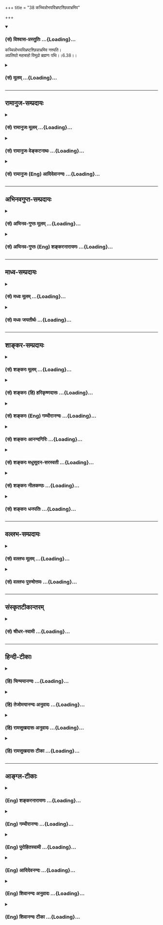 +++
title = "38 कच्चिन्नोभयविभ्रष्टश्छिन्नाभ्रमिव"

+++
<div class="js_include" newlevelforh1="3" title="(सं) विश्वास-प्रस्तुतिः" unfilled url="/purANam/mahAbhAratam/06-bhIShma-parva/02-bhagavad-gItA-parva/saMskRtam/vishvAsa-prastutiH/06_Atma-saMyama-yogaH_a/38_kachchinnobhayavi.md">
<details open><summary><h3>(सं) विश्वास-प्रस्तुतिः ...{Loading}...</h3></summary>

कच्चिन्नोभयविभ्रष्टश्छिन्नाभ्रमिव नश्यति।  
अप्रतिष्ठो महाबाहो विमूढो ब्रह्मणः पथि।।6.38।।
</details>
</div>
<div class="js_include collapsed" newlevelforh1="3" title="(सं) मूलम्" unfilled url="/purANam/mahAbhAratam/06-bhIShma-parva/02-bhagavad-gItA-parva/saMskRtam/mUlam/06_Atma-saMyama-yogaH_a/38_kachchinnobhayavi.md">
<details><summary><h3>(सं) मूलम् ...{Loading}...</h3></summary>

कच्चिन्नोभयविभ्रष्टश्छिन्नाभ्रमिव नश्यति।  
अप्रतिष्ठो महाबाहो विमूढो ब्रह्मणः पथि।।6.38।।
</details>
</div>


_________________
## रामानुज-सम्प्रदायः
<div class="js_include collapsed" newlevelforh1="3" title="(सं) रामानुजः मूलम्" unfilled url="/purANam/mahAbhAratam/06-bhIShma-parva/02-bhagavad-gItA-parva/saMskRtam/rAmAnujaH/mUlam/06_Atma-saMyama-yogaH_a/38_kachchinnobhayavi.md">
<details><summary><h3>(सं) रामानुजः मूलम् ...{Loading}...</h3></summary>

।।6.38।।**उभयविभ्रष्टः** अयं **छिन्नाभ्रम् इव कच्चित् न नश्यति** यथा
मेघशकलः पूर्वस्मात् महतो मेघात् छिन्नः परं महान्तं मेघम् अप्राप्य मध्ये
विनष्टो भवति तथा एव कच्चित् न नश्यति कथम् उभयविभ्रष्टता **अप्रतिष्ठो
विमूढो ब्रह्मणः पथि** इति यथावस्थितं स्वर्गादिसाधनभूतं कर्म
फलाभिसन्धिरहितस्य अस्य पुरुषस्य स्वफलसाधनत्वेन प्रतिष्ठा न भवति इति
अप्रतिष्ठः। प्रक्रान्ते ब्रह्मणः पथि विमूढः तस्मात् पथः प्रच्युतः
अतउभयभ्रष्टतया किम् अयं नश्यति एव उत न नश्यति।

</details>
</div>
<div class="js_include collapsed" newlevelforh1="3" title="(सं) रामानुजः वेङ्कटनाथः" unfilled url="/purANam/mahAbhAratam/06-bhIShma-parva/02-bhagavad-gItA-parva/saMskRtam/rAmAnujaH/venkaTanAthaH/06_Atma-saMyama-yogaH_a/38_kachchinnobhayavi.md">
<details><summary><h3>(सं) रामानुजः वेङ्कटनाथः ...{Loading}...</h3></summary>

।। 6.38एवं प्रागुक्तमेव योगसाधनं यथावच्छ्रुतम् अथ प्रागुक्तमेव
योगमाहात्म्यं श्रोतव्यं सर्वप्रकारान्वितं प्रपञ्चेन श्रोतुं पृच्छतीत्याह
अथेति। योगमाहात्म्यशब्देन सङ्ग्रहश्लोकस्थयोगसिद्धिशब्दो व्याख्यातः।
सिद्धिकारणं हि माहात्म्यम् सिद्धिश्चात्र शिथिलस्यापि योगस्य
चिरतरमनेकपुण्यलोकावाप्तिः पुनर्योगयोग्ययोगिकुलसम्भवः तद्द्वारा
पुनर्योगपौष्कल्यं ततश्चापवर्ग इत्येवंरूपा। एषा च सिद्धिः अनितरसाधारणेन
माहात्म्येन। ननुनेहाभिक्रमनाशोऽस्ति 2।40 इत्यादौ कर्मयोगस्य
माहात्म्यमुक्तम् अत्र तु तत्फलभूतस्यात्मावलोकनरूपयोगस्य अतः कथं
श्रुतमित्युक्तम् तत्राहअन्तर्गतेति। ततः किमित्यत्राहतच्चेति।
योगाङ्कुरभूतात्मज्ञानगर्भतया पुष्कलयोगस्वरूपसाधनतया च हि कर्मयोगस्य
माहात्स्यं तत्रोदितम् ततश्च योगोपाधिके तदङ्गभूतकर्मयोगमाहात्म्येऽभिहिते
अङ्गीभूतयोगमाहात्म्यमेवोक्तं भवतीति भावः। अयतिः इत्यादिपदानामर्थौचित्यात्
क्रमभेदेन अन्वयो दर्शितः। तत्र प्रवृत्तस्य हि ततश्चलितत्वं वाच्यम् नतु
तत्र श्रद्धोपेतमात्रस्येति अतः श्रद्धया तत्कार्यलक्षणेत्यभिप्रायेणयोगे
प्रवृत्त इत्युक्तम्। उपेतशब्द एव वाऽत्र श्रद्धाकृतयोगाधिगमपर
इत्यभिप्रायः। योगसंसिद्धिमप्राप्य योगसिद्धेः
पूर्वमेवेत्यर्थः। योगाच्चलितमानसः पुष्कलयोगं कर्तुमननुगुणचित्त इत्यर्थः।
कामभोगमोक्षनिरयेषु कतमामित्यर्थः। कां गतिं गच्छति इति
सामान्यनिर्दिष्टमेवकच्चित् इत्यादिना
विवृतम्। दृष्टान्तेऽप्युभयभ्रष्टत्वप्रकारं दर्शयतियथेति।
उभयभ्रष्टताविवरणरूपत्वात्विमूढो ब्रह्मणः पथि इत्येकस्याभिधानाच्च
पारिशेष्यादप्रतिष्ठपदं
सांसारिकफलसाधनकर्मभ्रंशाभिप्रायमित्याहयथावस्थितमिति।
कर्मस्वरूपानुष्ठानप्रयासादौ न किञ्चिन्न्यूनम् अभिसन्धिवैषम्यात्तु
निष्फलं संवृत्तमित्यभिप्रायः। विमूढो ब्रह्मणः पथि इति ब्रह्मपथे अज्ञानं न
विवक्षितम् ज्ञात्वोपक्रम्य निवृत्तं प्रति पृच्छ्यमानत्वात्। अतो
विमोहकार्ययोगनिवृत्तिरत्र विमूढशब्देन लक्ष्यत इत्यभिप्रायेणप्रक्रान्त
इत्यादिप्रच्युत इत्यन्तमुक्तम्। ब्रह्मणः पथि ब्रह्मप्राप्त्युपायभूते योग
इत्यर्थः। एतं मे संशयम् इति निर्दिश्यमानस्य संशयस्यार्थसिद्धं
शिरोन्तरमाहकिमयं नश्यत्येवेति। अर्हसि
सर्वज्ञत्वकारुणिकत्वप्रियसखत्वादियुक्तस्त्वं
योग्योऽसीत्यर्थः। कृष्णशब्देन त्वच्छब्देन चाभिप्रेतमाह स्वत इति।
करणाधीनम् अविशदानुमानादिप्रायं क्रमभावि कतिपयविषयं कादाचित्कमपि हि
त्वदन्येषां ज्ञानमिति भावः। एतेनयो वेत्ति युगपत्सर्वं प्रत्यक्षेण सदा
स्वतः। तं प्रणम्य हरिं शास्त्रं न्यायतत्त्वं प्रचक्ष्महे न्या.त. इति तु
भगवन्नाथमुनिमिश्राणां वचनमनुसंहितम्। न ह्युपपद्यत इति
युक्तिविरोधोऽभिप्रेतः।

</details>
</div>
<div class="js_include collapsed" newlevelforh1="3" title="(सं) रामानुजः (Eng) आदिदेवानन्दः" unfilled url="/purANam/mahAbhAratam/06-bhIShma-parva/02-bhagavad-gItA-parva/saMskRtam/rAmAnujaH/english/AdidevAnandaH/06_Atma-saMyama-yogaH_a/38_kachchinnobhayavi.md">
<details><summary><h3>(सं) रामानुजः (Eng) आदिदेवानन्दः ...{Loading}...</h3></summary>

6.37 - 6.39 Arjuna said What way does he go, who has embarked on Yoga
endowed with faith, but who by inadeacy of exertion in practice, does
not gain success in Yoga and has his mind wandering from Yoga; Does he
not perish like a small piece of cloud torn from a large mass of cloud -
perish without reaching another large mass of cloud; Now does he not
fall away from both (sides); He has no support and is confused on the
path leading to the Brahman. He is without any support in the sense that
Karma or rituals which constitutes the means of heaven etc., does not
give support for a person who is devoid of attachment to fruits; for
Karma is the means for generating its own fruits. He is also confused in
the path leading to the Brahman on which he has just begun to traverse;
He has lost his way. Does he then get lost by falling down from both
sides, these being attainment of heaven on the one hand and liberation
on the other. Does he not thus perish; You should remove this doubt
altogether from my mind; for there is no other remover of this doubt
than You, who always perceive directly all matters simultaneously.

</details>
</div>


_________________
## अभिनवगुप्त-सम्प्रदायः
<div class="js_include collapsed" newlevelforh1="3" title="(सं) अभिनव-गुप्तः मूलम्" unfilled url="/purANam/mahAbhAratam/06-bhIShma-parva/02-bhagavad-gItA-parva/saMskRtam/abhinava-guptaH/mUlam/06_Atma-saMyama-yogaH_a/38_kachchinnobhayavi.md">
<details><summary><h3>(सं) अभिनव-गुप्तः मूलम् ...{Loading}...</h3></summary>

।।6.37 6.39।। अयतः इत्यादि नह्युपपद्यते इत्यन्तम्। प्राप्ताद्योगात् यदि (
N यस्य instead यदि) चलितेऽपि चित्ते श्रद्धा न हीयते। विनष्टश्रद्धौ हि
सिद्धयोगोऽपि सर्वं निष्फलं कुरुते। उक्तं हि यदा प्राप्यापि विज्ञानं
दूषितं चित्तविभ्रमात्।  
  
तदैव ( तदैवम्) ध्वंसते शीघ्र तूलराशिवानलात्।। योगस्य सम्यक् सिद्धौ
अजातायां किं लोकान्निष्क्रान्तः सम्यक् च ब्रह्मणि न निलीन +++(K न लीन इति)+++
इति नश्येत् अथवा ब्रह्मणि अप्रतिष्ठितत्वात् विनश्यति परलोकबाधाय इति
प्रश्नः।

</details>
</div>
<div class="js_include collapsed" newlevelforh1="3" title="(सं) अभिनव-गुप्तः (Eng) शङ्करनारायणः" unfilled url="/purANam/mahAbhAratam/06-bhIShma-parva/02-bhagavad-gItA-parva/saMskRtam/abhinava-guptaH/english/shankaranArAyaNaH/06_Atma-saMyama-yogaH_a/38_kachchinnobhayavi.md">
<details><summary><h3>(सं) अभिनव-गुप्तः (Eng) शङ्करनारायणः ...{Loading}...</h3></summary>

6.38 See Comment under 6.39

</details>
</div>


_________________
## माध्व-सम्प्रदायः
<div class="js_include collapsed" newlevelforh1="3" title="(सं) मध्वः मूलम्" unfilled url="/purANam/mahAbhAratam/06-bhIShma-parva/02-bhagavad-gItA-parva/saMskRtam/madhvaH/mUlam/06_Atma-saMyama-yogaH_a/38_kachchinnobhayavi.md">
<details><summary><h3>(सं) मध्वः मूलम् ...{Loading}...</h3></summary>

।।6.37 6.39।। अयतिरप्रयत्नः।

</details>
</div>
<div class="js_include collapsed" newlevelforh1="3" title="(सं) मध्वः जयतीर्थः" unfilled url="/purANam/mahAbhAratam/06-bhIShma-parva/02-bhagavad-gItA-parva/saMskRtam/madhvaH/jayatIrthaH/06_Atma-saMyama-yogaH_a/38_kachchinnobhayavi.md">
<details><summary><h3>(सं) मध्वः जयतीर्थः ...{Loading}...</h3></summary>

।।6.37 6.39।। अचतुर्थाश्रमीति प्रतीतिनिरासायाह **अयतिरि**ति।

</details>
</div>


_________________
## शाङ्कर-सम्प्रदायः
<div class="js_include collapsed" newlevelforh1="3" title="(सं) शङ्करः मूलम्" unfilled url="/purANam/mahAbhAratam/06-bhIShma-parva/02-bhagavad-gItA-parva/saMskRtam/shankaraH/mUlam/06_Atma-saMyama-yogaH_a/38_kachchinnobhayavi.md">
<details><summary><h3>(सं) शङ्करः मूलम् ...{Loading}...</h3></summary>

।।6.38।। **कच्चित्** किं न **उभयविभ्रष्टः** कर्ममार्गात् योगमार्गाच्च
विभ्रष्टः सन् **छिन्नाभ्रमिव नश्यति** किं वा न नश्यति **अप्रतिष्ठो**
निराश्रयः हे **महाबाहो विमूढः** सन् **ब्रह्मणः पथि**
ब्रह्मप्राप्तिमार्गे।।

</details>
</div>
<div class="js_include collapsed" newlevelforh1="3" title="(सं) शङ्करः (हि) हरिकृष्णदासः" unfilled url="/purANam/mahAbhAratam/06-bhIShma-parva/02-bhagavad-gItA-parva/saMskRtam/shankaraH/hindI/harikRShNadAsaH/06_Atma-saMyama-yogaH_a/38_kachchinnobhayavi.md">
<details><summary><h3>(सं) शङ्करः (हि) हरिकृष्णदासः ...{Loading}...</h3></summary>

।।6.38।। हे महाबाहो वह आश्रयरहित और ब्रह्मप्राप्तिके मार्गमें मोहित हुआ
पुरुष कर्ममार्ग और ज्ञानमार्ग दोनों ओरसे भ्रष्ट होकर क्या छिन्नभिन्न हुए
बादलकी भाँति नष्ट हो जाता है अथवा नष्ट नहीं होता।

</details>
</div>
<div class="js_include collapsed" newlevelforh1="3" title="(सं) शङ्करः (Eng) गम्भीरानन्दः" unfilled url="/purANam/mahAbhAratam/06-bhIShma-parva/02-bhagavad-gItA-parva/saMskRtam/shankaraH/english/gambhIrAnandaH/06_Atma-saMyama-yogaH_a/38_kachchinnobhayavi.md">
<details><summary><h3>(सं) शङ्करः (Eng) गम्भीरानन्दः ...{Loading}...</h3></summary>

6.38 Mahabaho, O Mighty-armed one; ubhaya-vibhrastah, fallen from both,
having fallen from the Path of Action and the Path of Yoga; apratisthah,
without support; vimudhah, deluded-having become deluded; brahmanah
pathi, on the path of Brahman, on the path leading to Brahman; kaccit
na, does he not; nasyati, get ruined; iva, like; a chinna-abhram,
scattered cloud; Or is it that he does not;

</details>
</div>
<div class="js_include collapsed" newlevelforh1="3" title="(सं) शङ्करः आनन्दगिरिः" unfilled url="/purANam/mahAbhAratam/06-bhIShma-parva/02-bhagavad-gItA-parva/saMskRtam/shankaraH/AnandagiriH/06_Atma-saMyama-yogaH_a/38_kachchinnobhayavi.md">
<details><summary><h3>(सं) शङ्करः आनन्दगिरिः ...{Loading}...</h3></summary>

।।6.38।। प्रश्नमेव विवृणोति **कच्चिदिति।** प्रशस्तप्रश्नार्थत्वं
कच्चिदित्यस्याङ्गीकृत्य व्याचष्टे **किमिति।** उभयविभ्रष्टत्वं स्पष्टयति
**कर्मेत्यादिना।** वायुना छिन्नं विशकलितमभ्रं यथा नश्यति तद्वदित्याह
**छिन्नेति।** नाशाशङ्कानिमित्तमाह **निराश्रय इति।**
कर्ममार्गरूपावष्टम्भाभावेऽपि ज्ञानमार्गावष्टम्भस्तस्य
भविष्यतीत्याशङ्क्याह **विमूढः सन्निति।** नहि कर्मिणं प्रतीयमाशङ्का
युक्ताभिलाषं त्यक्त्वेश्वरे समर्प्या समर्प्य वा कर्मानुतिष्ठतो
निरुपचारेण तद्भ्रंशवचनासंभवात्सर्वकर्मसंन्यासिनस्तु विहितानां
त्यागाज्ज्ञानोपायाच्चविच्युतेरनर्थप्राप्तिशङ्का युक्तेति भावः।

</details>
</div>
<div class="js_include collapsed" newlevelforh1="3" title="(सं) शङ्करः मधुसूदन-सरस्वती" unfilled url="/purANam/mahAbhAratam/06-bhIShma-parva/02-bhagavad-gItA-parva/saMskRtam/shankaraH/madhusUdana-sarasvatI/06_Atma-saMyama-yogaH_a/38_kachchinnobhayavi.md">
<details><summary><h3>(सं) शङ्करः मधुसूदन-सरस्वती ...{Loading}...</h3></summary>

।।6.38।। एतदेव संशयबीजं विवृणोति कच्चिदिति साभिलाषप्रश्ने। हे महाबाहो
महान्तः सर्वेषां भक्तानां सर्वोपद्रवनिवारणसमर्थाः
पुरुषार्थचतुष्टयदानसमर्था वा चत्वारो बाहवो यस्येति
प्रश्ननिमित्तक्रोधाभावस्तदुत्तरदानसहिष्णुत्वं च सूचितम्। ब्रह्मणः पथि
ब्रह्मप्राप्तिमार्गे ज्ञाने विमूढो विक्षिप्तः।
अनुत्पन्नब्रह्मात्म्यैक्यसाक्षात्कार इति यावत्। अप्रतिष्ठो
देवयानपितृयानमार्गगमनहेतुभ्यामुपासनाकर्मभ्यां प्रतिष्ठाभ्यां साधनाभ्यां
रहितः सोपासनानां सर्वेषां कर्मणां परित्यागात्। एतादृश उभयविभ्रष्टः
कर्ममार्गाज्ज्ञानमार्गाच्च विभ्रष्टश्छिन्नाभ्रमिव वायुना छिन्नं विशकलितं
पूर्वस्मान्मेघाद्भ्रष्टमुत्तरं मेघं चाप्राप्तमभ्रं यथा वृष्ट्ययोग्यं
सदन्तराल एव नश्यति तथा योगभ्रष्टोऽपि पूर्वस्मात्कर्ममार्गाद्विच्छिन्न
उत्तरं च ज्ञानमागमप्राप्तोऽन्तराल एव नश्यति कर्मफलं ज्ञानफलं च
लब्धुमयोग्यो न किमिति प्रश्नार्थः। एतेन ज्ञानकर्मसमुच्चयो निराकृतः।
एतस्मिन्हि पक्षे ज्ञानफलालाभेऽपि कर्मफललाभसंभवेनोभयविभ्रष्टत्वासंभवात्।
नच तस्य कर्मसंभवेऽपि फलकामनात्यागात्तत्फलभ्रंशवचनमवकल्पत इति वाच्यम्।
निष्कामानामपि कर्मणां फलसद्भावस्यापस्तम्बवचनाद्युदाहरणेन बहुशः
प्रतिपादितत्वात्। तस्मात्सर्वकर्मत्यागिनं प्रत्येवायं प्रश्नः।
अनर्थप्राप्तिशङ्कायास्तत्रैव संभवात्।

</details>
</div>
<div class="js_include collapsed" newlevelforh1="3" title="(सं) शङ्करः नीलकण्ठः" unfilled url="/purANam/mahAbhAratam/06-bhIShma-parva/02-bhagavad-gItA-parva/saMskRtam/shankaraH/nIlakaNThaH/06_Atma-saMyama-yogaH_a/38_kachchinnobhayavi.md">
<details><summary><h3>(सं) शङ्करः नीलकण्ठः ...{Loading}...</h3></summary>

।।6.38।।**कच्चिदिति।** कच्चिन्नोभयविभ्रष्टः कर्ममार्गाद्योगमार्गाच्च
विभ्रष्टः छिन्नाभ्रमिव पूर्वमपरं वा मेघसंघमप्राप्य मध्ये एव नश्यति
तद्वत्। अप्रतिष्ठो निराश्रयः। हे महाबाहो विमूढो ब्रह्मणः पथि
ब्रह्मप्राप्तिमार्गे।

</details>
</div>
<div class="js_include collapsed" newlevelforh1="3" title="(सं) शङ्करः धनपतिः" unfilled url="/purANam/mahAbhAratam/06-bhIShma-parva/02-bhagavad-gItA-parva/saMskRtam/shankaraH/dhanapatiH/06_Atma-saMyama-yogaH_a/38_kachchinnobhayavi.md">
<details><summary><h3>(सं) शङ्करः धनपतिः ...{Loading}...</h3></summary>

।।6.38।। स्वाशयं स्फटयति कच्चिदिति प्रश्ने। उभयविभ्रष्टः सर्वकर्मणां
त्यागात् कर्ममार्गात् सभ्यग्दर्शनालाभाद्योगाच्च विभ्रष्टः स किं
नश्यत्युत न नश्यति। थ उभयविभ्रष्टत्वमेव दर्शयति द्वाभ्यां विशेषणाभ्याम्।
अप्रतिष्ठो निराश्रयः कर्ममार्गरुपाश्रयरहितः। ब्रह्मणः पथि
ब्रह्मप्राप्तिमार्गे विमूढः ज्ञानमार्गावष्टम्भशून्यः। उभयविभ्रष्टस्य
नाशे दृष्टान्तमाह। छिन्नभ्रमिव यथा पूर्वस्मादभ्राद्विच्छिनोऽभ्रैकदेशः
परमप्तिमार्गे विमूढः ज्ञानमार्गावष्टम्भशून्यः। उभयविभ्रष्टस्य नाशे
दृष्टान्माह। छिन्नाभ्रमिव यथा पूर्वस्मादभ्राद्विच्छिनोऽभ्रैकदेशः
परमभ्रमप्राप्य मध्य एवनश्यति तद्वत्। महाबाहो इतिसंबोधयन्
भक्तोद्धारणसमर्थैरति प्रबलैर्बाहुभिर्युक्ते त्वयि सति तस्य नाशो न युक्त
इति द्योतयति। यत्तु प्रश्नमेव विवृणोति। कश्चिदितिकिमित्यस्मिन्नर्थे।
नश्यति नरकं प्राप्नोति। किंवा तस्य गत्यन्तरमस्तीति किमापेक्षितं
पक्षान्तरं पूरणीयम्। ननु नरकपातान्तस्तस्य को वापराध इत्याशङ्क्याह
ब्रह्मणः पथि विमूढ इति। ननु कृतानां काम्यकर्मणां तथा
चित्तशुद्य्धर्थमनुष्ठितानामावश्यककर्मणां फलं प्राप्स्यति कुतोऽस्य
नरकप्राप्तिरित्याशङ्क्याहउयविभ्रष्ट इति। कृतौरावश्यककर्मबिश्चित्तशुद्धौ
जातायामपि तदुपेयमोचकज्ञानपरिभिश्चित्तशुद्धौ जातायामपि
तदुपेयमोचकज्ञानपरिभ्रष्टः किमन्यतेषामावश्यकर्कणां फलं प्राप्नुयात् तथा
स्वात्मानं कर्तृत्वादिरहितं कर्मण्यनधिकारिणं निश्चित्य ब्रह्मार्पणं
ब्रह्मविरित्याद्युक्तमार्गेण शुद्य्धार्थ कर्माचरणात् कथं वा
कर्मण्यधिकारी स्यादित्युभयविभ्रष्टपदस्यार्थः। ननु किमित्येवं ब्रह्मणः
पथि तस्य विमूढतेत्यत उक्तमप्रतिष्ठ इति। प्रतिष्ठा क्षुद्र
पुरुषार्थपरित्यागेन परमार्थशक्तिलक्षणा तद्रहित इत्यर्थ इतीतरैःस कल्पितं
तदसत्। काम्यकर्मणां फलस्यावश्यंभावेनोभयभ्रष्टत्वाभावात् तथा
स्वात्मानमित्यादेः किं मम मोक्षेण काम्यादीनेव तत्तल्लोकप्राप्तये
करिष्यामीति स्वपूर्वग्रन्थविरुद्धत्वात्। नहि काम्यकर्ममार्गे
प्रवृत्तस्ततो भ्रष्ट इति शङ्कितुं शक्यते अतः संन्यातीति
भाष्यटीकायामुक्त्त्वाच्च। एतेनाप्रतिष्ठशब्दार्थो.़पि प्रत्युक्तः। विमूढो
ब्रह्मणः पथीत्यनेनैव परमपुरुषार्थाशक्तेरुक्तत्वात्।

</details>
</div>


_________________
## वल्लभ-सम्प्रदायः
<div class="js_include collapsed" newlevelforh1="3" title="(सं) वल्लभः मूलम्" unfilled url="/purANam/mahAbhAratam/06-bhIShma-parva/02-bhagavad-gItA-parva/saMskRtam/vallabhaH/mUlam/06_Atma-saMyama-yogaH_a/38_kachchinnobhayavi.md">
<details><summary><h3>(सं) वल्लभः मूलम् ...{Loading}...</h3></summary>

।।6.38।। स्वाभिप्रायं निवेदयति कच्चिदिति।
उभाभ्यामैहिकपारलौकिकसुखभोगाभ्यां विभ्रष्टस्तु न भवति कच्चित् इति
प्रश्नः। ब्रह्ममार्गभूते योगे अप्रतिष्ठो यतः।

</details>
</div>
<div class="js_include collapsed" newlevelforh1="3" title="(सं) वल्लभः पुरुषोत्तमः" unfilled url="/purANam/mahAbhAratam/06-bhIShma-parva/02-bhagavad-gItA-parva/saMskRtam/vallabhaH/puruShottamaH/06_Atma-saMyama-yogaH_a/38_kachchinnobhayavi.md">
<details><summary><h3>(सं) वल्लभः पुरुषोत्तमः ...{Loading}...</h3></summary>

  
  
।।6.38।। स्वबुद्धिपरिकल्पितसंदेहविनिवृत्त्यर्थं स्वबुद्धिसन्देहमेव
वितृणोति कच्चिदिति। पूर्वप्रवृत्तकर्मादित्यागेन योगमार्गे अप्रतिष्ठो
निराश्रयः। अभ्यासाभावेन स्वरूपाज्ञानात् ब्रह्मणः पथि
भगवत्प्राप्त्येकयत्नमार्गे विमूढो वैराग्याभावात्। हे महाबाहो
सर्वकृपाकरणसमर्थ एवमुभयविभ्रष्टः सन् छिन्नाभ्रमिव यथा छिन्नमभ्रं
पूर्वाभ्राद्वियुक्तमभ्रान्तरामिलितं सन्मध्य एव विनश्यति तथा
पूर्वधर्मत्यागेन स्वधर्मोपार्जितमोक्षफलरहितो भगवन्मार्गस्वरूपाज्ञानात्
स्वरूपसंयोगरहितो जीवस्वरूपाप्तिभावरहितः कच्चिन्नो नश्यति।  
  

</details>
</div>


_________________
## संस्कृतटीकान्तरम्
<div class="js_include collapsed" newlevelforh1="3" title="(सं) श्रीधर-स्वामी" unfilled url="/purANam/mahAbhAratam/06-bhIShma-parva/02-bhagavad-gItA-parva/saMskRtam/shrIdhara-svAmI/06_Atma-saMyama-yogaH_a/38_kachchinnobhayavi.md">
<details><summary><h3>(सं) श्रीधर-स्वामी ...{Loading}...</h3></summary>

।।6.38।। प्रश्नाभिप्रायं विवृणोति **कच्चिदिति।**
कर्मणामीश्वरार्पितत्वादननुष्ठानाच्च न तावत्कर्मफलं स्वर्गादिकं
प्राप्नोति योगानिष्पत्तेश्च न मोक्षं प्राप्नोति
एवमुभयस्माद्भ्रष्टोऽप्रतिष्ठो निराश्रयः अतएव ब्रह्मणः प्राप्त्युपाये पथि
मार्गे विमूढः सन्कच्चित्किं न नश्यति किंवा नश्यतीत्यर्थः। नाशे
दृष्टान्तःयथा छिन्नमभ्रं पूर्वस्मादभ्राद्विश्लिष्टमभ्रान्तरं चाप्राप्तं
सन्मध्य एव विलीयते तद्वदित्यर्थः।

</details>
</div>


_________________
## हिन्दी-टीकाः
<div class="js_include collapsed" newlevelforh1="3" title="(हि) चिन्मयानन्दः" unfilled url="/purANam/mahAbhAratam/06-bhIShma-parva/02-bhagavad-gItA-parva/hindI/chinmayAnandaH/06_Atma-saMyama-yogaH_a/38_kachchinnobhayavi.md">
<details><summary><h3>(हि) चिन्मयानन्दः ...{Loading}...</h3></summary>

।।6.38।। सम्भव है कि ब्रह्म प्राप्ति के मार्ग पर चलता हुआ कोई
श्रद्धावान् साधक मृत्यु का ग्रास बन जाए अथवा पर्याप्त संयम के अभाव में
योग से पतित हो जाए। उसके पतन को दर्शाने के लिए जो अत्यन्त उपयुक्त और
प्रभावोत्पादक दृष्टान्त अर्जुन के मुख से महर्षि व्यासजी ने दिया है उसे
प्राय साहित्यिक क्षेत्र में उद्धृत किया जाता है। कभीकभी ग्रीष्म ऋतु में
पर्वतों के पार्श्व भाग से कोई छत्रवत् मेघमालिका ऊर्ध्वदिशा में उठती हुई
दृष्टिगोचर होती है। परन्तु तीव्र वेग से प्रवाहित वायु के स्पर्श से वह
मेघ खण्ड अनेक छोटेछोटे मेघखण्डों में विभक्त हो जाता है। ये मेघखण्ड
पूर्णतया प्रबल वायु की दया पर आश्रित इतस्तत लक्ष्यहीन भ्रमण करते रहते
हैं। ग्रीष्म ऋतु के ये मेघ न कृषकों की अपेक्षाएं पूर्ण कर सकते हैं और न
तृषितों की पिपासा को ही शान्त कर सकते हैं। किसी सुरक्षित स्थान को न
प्राप्त कर अन्त में वे स्वयं भी नष्ट हो जाते है। अर्जुन का प्रश्न है कि
क्या योगभ्रष्ट पुरुष की गति भी उस मेघ के समान ही नहीं होगीअर्जुन यह
प्रश्न क्यों पूछता है वह स्वयं ही इसका कारण बताता है

</details>
</div>
<div class="js_include collapsed" newlevelforh1="3" title="(हि) तेजोमयानन्दः अनुवादः" unfilled url="/purANam/mahAbhAratam/06-bhIShma-parva/02-bhagavad-gItA-parva/hindI/tejomayAnandaH/anuvAdaH/06_Atma-saMyama-yogaH_a/38_kachchinnobhayavi.md">
<details><summary><h3>(हि) तेजोमयानन्दः अनुवादः ...{Loading}...</h3></summary>

।।6.38।। हे महबाहो ! क्या वह ब्रह्म के मार्ग में मोहित तथा आश्रयरहित
पुरुष छिन्न-भिन्न मेघ के समान दोनों ओर से भ्रष्ट हुआ नष्ट तो नहीं हो
जाता है;

</details>
</div>
<div class="js_include collapsed" newlevelforh1="3" title="(हि) रामसुखदासः अनुवादः" unfilled url="/purANam/mahAbhAratam/06-bhIShma-parva/02-bhagavad-gItA-parva/hindI/rAmasukhadAsaH/anuvAdaH/06_Atma-saMyama-yogaH_a/38_kachchinnobhayavi.md">
<details><summary><h3>(हि) रामसुखदासः अनुवादः ...{Loading}...</h3></summary>

।।6.38।। हे महाबाहो ! संसारके आश्रयसे रहित और परमात्मप्राप्तिके मार्गमें
मोहित अर्थात् विचलित -- इस तरह दोनों ओरसे भ्रष्ट हुआ साधक क्या
छिन्न-भिन्न बादलकी तरह नष्ट तो नहीं हो जाता ;

</details>
</div>
<div class="js_include collapsed" newlevelforh1="3" title="(हि) रामसुखदासः टीका" unfilled url="/purANam/mahAbhAratam/06-bhIShma-parva/02-bhagavad-gItA-parva/hindI/rAmasukhadAsaH/TIkA/06_Atma-saMyama-yogaH_a/38_kachchinnobhayavi.md">
<details><summary><h3>(हि) रामसुखदासः टीका ...{Loading}...</h3></summary>

।।6.38।।***व्याख्या--***\[अर्जुनने पूर्वोक्त श्लोकमें **कां गतिं कृष्ण
गच्छति** कहकर जो बात पूछी थी, उसीका इस श्लोकमें खुलासा पूछते हैं। \]

</details>
</div>


_________________
## आङ्ग्ल-टीकाः
<div class="js_include collapsed" newlevelforh1="3" title="(Eng) शङ्करनारायणः" unfilled url="/purANam/mahAbhAratam/06-bhIShma-parva/02-bhagavad-gItA-parva/english/shankaranArAyaNaH/06_Atma-saMyama-yogaH_a/38_kachchinnobhayavi.md">
<details><summary><h3>(Eng) शङ्करनारायणः ...{Loading}...</h3></summary>

6.38. Does he, fallen from both, get lost like a broken cloud ; Or, O
mighty-armed ! having no support, does he meet total destruction ;

</details>
</div>
<div class="js_include collapsed" newlevelforh1="3" title="(Eng) गम्भीरानन्दः" unfilled url="/purANam/mahAbhAratam/06-bhIShma-parva/02-bhagavad-gItA-parva/english/gambhIrAnandaH/06_Atma-saMyama-yogaH_a/38_kachchinnobhayavi.md">
<details><summary><h3>(Eng) गम्भीरानन्दः ...{Loading}...</h3></summary>

6.38 O Mighty-armed one, fallen from both, without support, deluded on
the path to Brahman, does he not get ruined like a scattered cloud;

</details>
</div>
<div class="js_include collapsed" newlevelforh1="3" title="(Eng) पुरोहितस्वामी" unfilled url="/purANam/mahAbhAratam/06-bhIShma-parva/02-bhagavad-gItA-parva/english/purohitasvAmI/06_Atma-saMyama-yogaH_a/38_kachchinnobhayavi.md">
<details><summary><h3>(Eng) पुरोहितस्वामी ...{Loading}...</h3></summary>

6.38 Having failed in both, my Lord, is he without hope, like a riven
cloud having no support, lost on the spiritual road;

</details>
</div>
<div class="js_include collapsed" newlevelforh1="3" title="(Eng) आदिदेवनन्दः" unfilled url="/purANam/mahAbhAratam/06-bhIShma-parva/02-bhagavad-gItA-parva/english/AdidevanandaH/06_Atma-saMyama-yogaH_a/38_kachchinnobhayavi.md">
<details><summary><h3>(Eng) आदिदेवनन्दः ...{Loading}...</h3></summary>

6.38 Without any support, confused in the path leading to the Brahman,
and thus fallen from both, does he not perish, O mighty armed, like a
riven cloud;

</details>
</div>
<div class="js_include collapsed" newlevelforh1="3" title="(Eng) शिवानन्दः अनुवादः" unfilled url="/purANam/mahAbhAratam/06-bhIShma-parva/02-bhagavad-gItA-parva/english/shivAnandaH/anuvAdaH/06_Atma-saMyama-yogaH_a/38_kachchinnobhayavi.md">
<details><summary><h3>(Eng) शिवानन्दः अनुवादः ...{Loading}...</h3></summary>

6.38 Fallen from both, does he not perish like a rent cloud,
supportless, O mighty-armed (Krishna), deluded on the path of Brahman;

</details>
</div>
<div class="js_include collapsed" newlevelforh1="3" title="(Eng) शिवानन्दः टीका" unfilled url="/purANam/mahAbhAratam/06-bhIShma-parva/02-bhagavad-gItA-parva/english/shivAnandaH/TIkA/06_Atma-saMyama-yogaH_a/38_kachchinnobhayavi.md">
<details><summary><h3>(Eng) शिवानन्दः टीका ...{Loading}...</h3></summary>

6.38 कच्चित् is it that न not; उभयविभ्रष्टः fallen from both;
छिन्नाभ्रम् rent cloud; इव like; नश्यति perishes; अप्रतिष्ठः
supportless; महाबाहो O mightyarmed; विमूढः deluded; ब्रह्मणः of Brahman;
पथि in the path.Commentary Both the path of Karma or the path of
ritualistic activity in accordance with the Karma Kanda of the Vedas on
the one hand and the path of Yoga on the other.Path of Brahman the path
by which Brahman can be reached or the way that leads to Brahman.The
Yoga taught by the Lord here demands onepointed devotion to its
practice. The aspirant turns away from the world and spurns heaven; too.
Some people held that if he failed to attain the goal; he would have
lost everything for nothing. Hence the estion.

</details>
</div>
